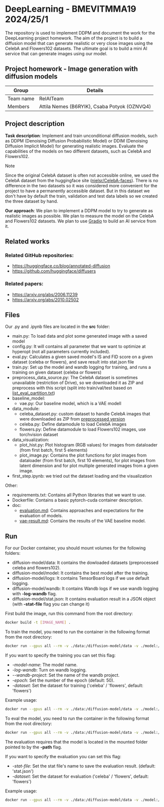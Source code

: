 # DeepLearning - BMEVITMMA19 2024/25/1

The repository is used to implement DDPM and document the work for the DeepLearning project homework. The aim of the project is to build a diffusion model that can generate realistic or very close images using the CelebA and Flowers102 datasets. The ultimate goal is to build a mini AI service that can generate images using our model.

## Project homework - Image generation with diffusion models

| Group     | Details                                      |
| --------- | -------------------------------------------- |
| Team name | RelAITeam                                    |
| Members   | Attila Nemes (B6RYIK), Csaba Potyok (OZNVQ4) |

## Project description

**Task description**: Implement and train unconditional diffusion models, such as DDPM (Denoising Diffusion Probabilistic Model) or DDIM (Denoising Diffusion Implicit Model) for generating realistic images. Evaluate the capabilities of the models on two different datasets, such as CelebA and Flowers102.

> [!NOTE]  
> Since the original CelebA dataset is often not accessible online, we used the CelebA dataset from the huggingface site ([nielsr/CelebA-faces](https://huggingface.co/datasets/nielsr/CelebA-faces)). There is no difference in the two datasets so it was considered more convenient for the project to have a permanently accessible dataset. But in this dataset we don't have by default the train, validation and test data labels so we created the three dataset by hand.

**Our approach**: We plan to implement a DDPM model to try to generate as realistic images as possible. We plan to measure the model on the CelebA and Flowers102 datasets. We plan to use [Gradio](https://www.gradio.app/) to build an AI service from it.

## Related works

### Related GitHub repositories:

- https://huggingface.co/blog/annotated-diffusion
- https://github.com/huggingface/diffusers

### Related papers:

- https://arxiv.org/abs/2006.11239
- https://arxiv.org/abs/2010.02502

## Files

Our .py and .ipynb files are located in the **src** folder:

- main.py: To load data and plot some generated image with a saved model
- config.py: It will contains all parameter that we want to optimize at hyperopt (not all parameters currently included).
- eval.py: Calculates a given saved model's IS and FID score on a given dataset (celeba or flowers), and save result into stat.json file
- train.py: Set up the model and wandb logging for training, and runs a training on given dataset (celeba or flowers)
- preprocess_data_source.py: The CelebA dataset is sometimes unavailable (restriction of Drive), so we downloaded it as ZIP and preprocess with this script (split into train/val/test based on [list_eval_partition.txt](https://drive.google.com/drive/folders/0B7EVK8r0v71pdjI3dmwtNm5jRkE?resourcekey=0-TD_RXHhlG6LPvwHReuw6IA))
- baseline_model:
  - vae.py: Our baseline model, which is a VAE modell
- data_module:
  - celeba_dataset.py: custom dataset to handle CelebA images that were downloaded as ZIP from [preprocessed version](https://drive.google.com/drive/folders/0B7EVK8r0v71pTUZsaXdaSnZBZzg?resourcekey=0-rJlzl934LzC-Xp28GeIBzQ)
  - celeba.py: Define datamodule to load CelebA images
  - flowers.py: Define datamodule to load Flowers102 images, use torchvision dataset
- data_visualization:
  - plot_hist.py: Plot histogram (RGB values) for images from dataloader (from first batch, first 5 elements)
  - plot_image.py: Contains the plot functions for plot images from dataloader (from first batch, first 10 elements), for plot images from latent dimension and for plot multiple generated images from a given image.
- first_step.ipynb: we tried out the dataset loading and the visualization

Other:

- requirements.txt: Contains all Python libraries that we want to use.
- Dockerfile: Contains a basic pytorch-cuda container description.
- doc:
  - [evaluation.md](https://github.com/Nemes2000/diffusion-model/blob/main/doc/evaluation.md): Contains approaches and expectations for the evaluation of models.
  - [vae-result.md](https://github.com/Nemes2000/diffusion-model/blob/main/doc/vae-result.md): Contains the results of the VAE baseline model.

## Run

For our Docker container, you should mount volumes for the following folders:

- diffusion-model/data: It contains the dowloaded datasets (preprocessed celeba and flowers102).
- diffusion-model/model: It contains the best model after the training.
- diffusion-model/logs: It contains TensorBoard logs if we use default logging.
- diffusion-model/wandb: It contains Wandb logs if we use wandb logging with **-log-wandb** flag.
- diffusion-model/stat.json: It contains evaluation result in a JSON object (with **-stat-file** flag you can change it)

First build the image, run this command from the root directory:

```bash
docker build -t [IMAGE_NAME] .
```

To train the model, you need to run the container in the following format from the root directory:

```bash
docker run --gpus all --rm -v ./data:/diffusion-model/data -v ./model:/diffusion-model/model -v ./logs:/diffusion-model/logs [IMAGE_NAME] python src/train.py
```

If you want to specify the training you can set this flag:

- _-model-name_: The model name.
- _-log-wandb_: Turn on wandb logging.
- _--wandb-project_: Set the name of the wandb project.
- _-epoch_: Set the number of the epoch (default: 50).
- _-dataset_: Set the dataset for training ('celeba' / 'flowers', default: 'flowers')

Example usage:

```bash
docker run --gpus all --rm -v ./data:/diffusion-model/data -v ./model:/diffusion-model/model -v ./logs:/diffusion-model/logs [IMAGE_NAME] python src/train.py -model-name 'vae-baseline' -log-wandb --wandb-project "vae-baseline" -dataset "celeba" -epoch 10
```

To eval the model, you need to run the container in the following format from the root directory:

```bash
docker run --gpus all --rm -v ./data:/diffusion-model/data -v ./model:/diffusion-model/model -v ./logs:/diffusion-model/logs [IMAGE_NAME] python src/eval.py -path "./model/vae-baseline" -model "best"
```

The evaluation requires that the model is located in the mounted folder pointed to by the **-path** flag.

If you want to specify the evaluation you can set this flag:

- _-stat-file_: Set the stat file's name to save the evaluation result. (default: 'stat.json')
- _-dataset_: Set the dataset for evaluation ('celeba' / 'flowers', default: 'flowers')

Example usage:

```bash
docker run --gpus all --rm -v ./data:/diffusion-model/data -v ./model:/diffusion-model/model -v ./logs:/diffusion-model/logs [IMAGE_NAME] python src/eval.py -path "./model/vae-baseline" -model "best" -dataset "flowers"
```
